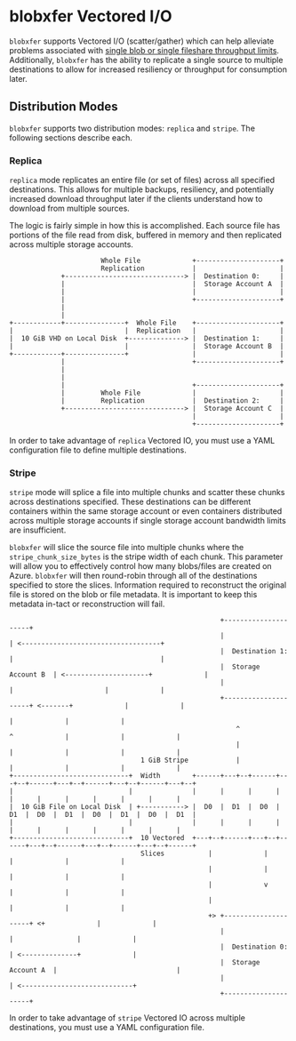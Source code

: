 # blobxfer Vectored I/O
`blobxfer` supports Vectored I/O (scatter/gather) which can help alleviate
problems associated with
[single blob or single fileshare throughput limits](https://docs.microsoft.com/en-us/azure/storage/storage-scalability-targets).
Additionally, `blobxfer` has the ability to replicate a single source to
multiple destinations to allow for increased resiliency or throughput for
consumption later.

## Distribution Modes
`blobxfer` supports two distribution modes: `replica` and `stripe`. The
following sections describe each.

### Replica
`replica` mode replicates an entire file (or set of files) across all
specified destinations. This allows for multiple backups, resiliency,
and potentially increased download throughput later if the clients understand
how to download from multiple sources.

The logic is fairly simple in how this is accomplished. Each source file
has portions of the file read from disk, buffered in memory and then
replicated across multiple storage accounts.

```
                       Whole File             +---------------------+
                       Replication            |                     |
             +------------------------------> |  Destination 0:     |
             |                                |  Storage Account A  |
             |                                |                     |
             |                                +---------------------+
             |
             |
+------------+---------------+  Whole File    +---------------------+
|                            |  Replication   |                     |
|  10 GiB VHD on Local Disk  +--------------> |  Destination 1:     |
|                            |                |  Storage Account B  |
+------------+---------------+                |                     |
             |                                +---------------------+
             |
             |
             |                                +---------------------+
             |         Whole File             |                     |
             |         Replication            |  Destination 2:     |
             +------------------------------> |  Storage Account C  |
                                              |                     |
                                              +---------------------+
```

In order to take advantage of `replica` Vectored IO, you must use a YAML
configuration file to define multiple destinations.

### Stripe
`stripe` mode will splice a file into multiple chunks and scatter these
chunks across destinations specified. These destinations can be different
containers within the same storage account or even containers distributed
across multiple storage accounts if single storage account bandwidth limits
are insufficient.

`blobxfer` will slice the source file into multiple chunks where the
`stripe_chunk_size_bytes` is the stripe width of each chunk. This parameter
will allow you to effectively control how many blobs/files are created on
Azure. `blobxfer` will then round-robin through all of the destinations
specified to store the slices. Information required to reconstruct the
original file is stored on the blob or file metadata. It is important to
keep this metadata in-tact or reconstruction will fail.

```
                                                     +---------------------+
                                                     |                     | <-----------------------------------+
                                                     |  Destination 1:     |                                     |
                                                     |  Storage Account B  | <---------------------+             |
                                                     |                     |                       |             |
                                                     +---------------------+ <-------+             |             |
                                                                                     |             |             |
                                                         ^             ^             |             |             |
                                                         |             |             |             |             |
                                 1 GiB Stripe            |             |             |             |             |
+-----------------------------+  Width        +------+---+--+------+---+--+------+---+--+------+---+--+------+---+--+
|                             |               |      |      |      |      |      |      |      |      |      |      |
|  10 GiB File on Local Disk  | +-----------> |  D0  |  D1  |  D0  |  D1  |  D0  |  D1  |  D0  |  D1  |  D0  |  D1  |
|                             |               |      |      |      |      |      |      |      |      |      |      |
+-----------------------------+  10 Vectored  +---+--+------+---+--+------+---+--+------+---+--+------+---+--+------+
                                 Slices           |             |             |             |             |
                                                  |             |             |             |             |
                                                  |             v             |             |             |
                                                  |                           |             |             |
                                                  +> +---------------------+ <+             |             |
                                                     |                     |                |             |
                                                     |  Destination 0:     | <--------------+             |
                                                     |  Storage Account A  |                              |
                                                     |                     | <----------------------------+
                                                     +---------------------+
```

In order to take advantage of `stripe` Vectored IO across multiple
destinations, you must use a YAML configuration file.
